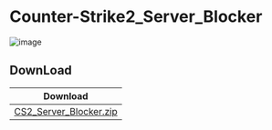 # Counter-Strike2_Server_Blocker

![image](https://github.com/user-attachments/assets/50141c97-39d6-4fd9-b423-e08284db486c)

## DownLoad
|Download|
|---|
|[CS2_Server_Blocker.zip](https://github.com/user-attachments/files/16246799/CS2_Server_Blocker.zip)|


